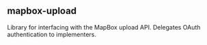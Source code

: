 mapbox-upload
-------------
Library for interfacing with the MapBox upload API. Delegates OAuth authentication to implementers.

